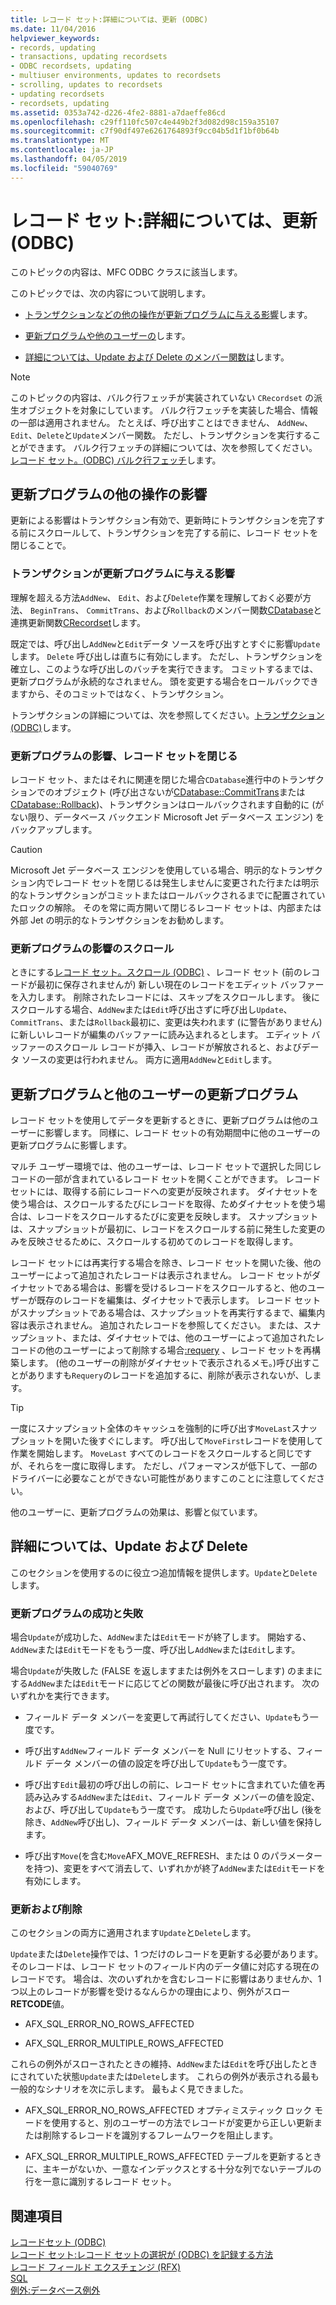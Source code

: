 ```yaml
---
title: レコード セット:詳細については、更新 (ODBC)
ms.date: 11/04/2016
helpviewer_keywords:
- records, updating
- transactions, updating recordsets
- ODBC recordsets, updating
- multiuser environments, updates to recordsets
- scrolling, updates to recordsets
- updating recordsets
- recordsets, updating
ms.assetid: 0353a742-d226-4fe2-8881-a7daeffe86cd
ms.openlocfilehash: c29ff110fc507c4e449b2f3d082d98c159a35107
ms.sourcegitcommit: c7f90df497e6261764893f9cc04b5d1f1bf0b64b
ms.translationtype: MT
ms.contentlocale: ja-JP
ms.lasthandoff: 04/05/2019
ms.locfileid: "59040769"
---
```

# <a name="recordset-more-about-updates-odbc"></a>レコード セット:詳細については、更新 (ODBC)

このトピックの内容は、MFC ODBC クラスに該当します。

このトピックでは、次の内容について説明します。

- [トランザクションなどの他の操作が更新プログラムに与える影響](#_core_how_transactions_affect_updates)します。

- [更新プログラムや他のユーザーの](#_core_your_updates_and_the_updates_of_other_users)します。

- [詳細については、Update および Delete のメンバー関数は](#_core_more_about_update_and_delete)します。

> [!NOTE]
>  このトピックの内容は、バルク行フェッチが実装されていない `CRecordset` の派生オブジェクトを対象にしています。 バルク行フェッチを実装した場合、情報の一部は適用されません。 たとえば、呼び出すことはできません、 `AddNew`、 `Edit`、`Delete`と`Update`メンバー関数。 ただし、トランザクションを実行することができます。 バルク行フェッチの詳細については、次を参照してください。[レコード セット。(ODBC) バルク行フェッチ](../../data/odbc/recordset-fetching-records-in-bulk-odbc.md)します。

##  <a name="_core_how_other_operations_affect_updates"></a> 更新プログラムの他の操作の影響

更新による影響はトランザクション有効で、更新時にトランザクションを完了する前にスクロールして、トランザクションを完了する前に、レコード セットを閉じることで。

###  <a name="_core_how_transactions_affect_updates"></a> トランザクションが更新プログラムに与える影響

理解を超える方法`AddNew`、 `Edit`、および`Delete`作業を理解しておく必要が方法、 `BeginTrans`、 `CommitTrans`、および`Rollback`のメンバー関数[CDatabase](../../mfc/reference/cdatabase-class.md)と連携更新関数[CRecordset](../../mfc/reference/crecordset-class.md)します。

既定では、呼び出し`AddNew`と`Edit`データ ソースを呼び出すとすぐに影響`Update`します。 `Delete` 呼び出しは直ちに有効にします。 ただし、トランザクションを確立し、このような呼び出しのバッチを実行できます。 コミットするまでは、更新プログラムが永続的なされません。 頭を変更する場合をロールバックできますから、そのコミットではなく、トランザクション。

トランザクションの詳細については、次を参照してください。[トランザクション (ODBC)](../../data/odbc/transaction-odbc.md)します。

###  <a name="_core_how_closing_the_recordset_affects_updates"></a> 更新プログラムの影響、レコード セットを閉じる

レコード セット、またはそれに関連を閉じた場合`CDatabase`進行中のトランザクションでのオブジェクト (呼び出さないが[CDatabase::CommitTrans](../../mfc/reference/cdatabase-class.md#committrans)または[CDatabase::Rollback](../../mfc/reference/cdatabase-class.md#rollback))、トランザクションはロールバックされます自動的に (がない限り、データベース バックエンド Microsoft Jet データベース エンジン) をバックアップします。

> [!CAUTION]
>  Microsoft Jet データベース エンジンを使用している場合、明示的なトランザクション内でレコード セットを閉じるは発生しませんに変更された行または明示的なトランザクションがコミットまたはロールバックされるまでに配置されていたロックの解除。 そのを常に両方開いて閉じるレコード セットは、内部または外部 Jet の明示的なトランザクションをお勧めします。

###  <a name="_core_how_scrolling_affects_updates"></a> 更新プログラムの影響のスクロール

ときにする[レコード セット。スクロール (ODBC)](../../data/odbc/recordset-scrolling-odbc.md) 、レコード セット (前のレコードが最初に保存されませんが) 新しい現在のレコードをエディット バッファーを入力します。 削除されたレコードには、スキップをスクロールします。 後にスクロールする場合、`AddNew`または`Edit`呼び出さずに呼び出し`Update`、 `CommitTrans`、または`Rollback`最初に、変更は失われます (に警告がありません) に新しいレコードが編集のバッファーに読み込まれるとします。 エディット バッファーのスクロール レコードが挿入、レコードが解放されると、およびデータ ソースの変更は行われません。 両方に適用`AddNew`と`Edit`します。

##  <a name="_core_your_updates_and_the_updates_of_other_users"></a> 更新プログラムと他のユーザーの更新プログラム

レコード セットを使用してデータを更新するときに、更新プログラムは他のユーザーに影響します。 同様に、レコード セットの有効期間中に他のユーザーの更新プログラムに影響します。

マルチ ユーザー環境では、他のユーザーは、レコード セットで選択した同じレコードの一部が含まれているレコード セットを開くことができます。 レコード セットには、取得する前にレコードへの変更が反映されます。 ダイナセットを使う場合は、スクロールするたびにレコードを取得、ためダイナセットを使う場合は、レコードをスクロールするたびに変更を反映します。 スナップショットは、スナップショットが最初に、レコードをスクロールする前に発生した変更のみを反映させるために、スクロールする初めてのレコードを取得します。

レコード セットには再実行する場合を除き、レコード セットを開いた後、他のユーザーによって追加されたレコードは表示されません。 レコード セットがダイナセットである場合は、影響を受けるレコードをスクロールすると、他のユーザーが既存のレコードを編集は、ダイナセットで表示します。 レコード セットがスナップショットである場合は、スナップショットを再実行するまで、編集内容は表示されません。 追加されたレコードを参照してください。 または、スナップショット、または、ダイナセットでは、他のユーザーによって追加されたレコードの他のユーザーによって削除する場合[:requery](../../mfc/reference/crecordset-class.md#requery) 、レコード セットを再構築します。 (他のユーザーの削除がダイナセットで表示されるメモ。)呼び出すことがありますも`Requery`のレコードを追加するに、削除が表示されないが、します。

> [!TIP]
>  一度にスナップショット全体のキャッシュを強制的に呼び出す`MoveLast`スナップショットを開いた後すぐにします。 呼び出して`MoveFirst`レコードを使用して作業を開始します。 `MoveLast` すべてのレコードをスクロールすると同じですが、それらを一度に取得します。 ただし、パフォーマンスが低下して、一部のドライバーに必要なことができない可能性がありますこのことに注意してください。

他のユーザーに、更新プログラムの効果は、影響と似ています。

##  <a name="_core_more_about_update_and_delete"></a> 詳細については、Update および Delete

このセクションを使用するのに役立つ追加情報を提供します。`Update`と`Delete`します。

### <a name="update-success-and-failure"></a>更新プログラムの成功と失敗

場合`Update`が成功した、`AddNew`または`Edit`モードが終了します。 開始する、`AddNew`または`Edit`モードをもう一度、呼び出し`AddNew`または`Edit`します。

場合`Update`が失敗した (FALSE を返しますまたは例外をスローします) のままにする`AddNew`または`Edit`モードに応じてどの関数が最後に呼び出されます。 次のいずれかを実行できます。

- フィールド データ メンバーを変更して再試行してください、`Update`もう一度です。

- 呼び出す`AddNew`フィールド データ メンバーを Null にリセットする、フィールド データ メンバーの値の設定を呼び出して`Update`もう一度です。

- 呼び出す`Edit`最初の呼び出しの前に、レコード セットに含まれていた値を再読み込みする`AddNew`または`Edit`、フィールド データ メンバーの値を設定、および、呼び出して`Update`もう一度です。 成功したら`Update`呼び出し (後を除き、`AddNew`呼び出し)、フィールド データ メンバーは、新しい値を保持します。

- 呼び出す`Move`(を含む`Move`AFX_MOVE_REFRESH、または 0 のパラメーターを持つ)、変更をすべて消去して、いずれかが終了`AddNew`または`Edit`モードを有効にします。

### <a name="update-and-delete"></a>更新および削除

このセクションの両方に適用されます`Update`と`Delete`します。

`Update`または`Delete`操作では、1 つだけのレコードを更新する必要があります。 そのレコードは、レコード セットのフィールド内のデータ値に対応する現在のレコードです。 場合は、次のいずれかを含むレコードに影響はありませんか、1 つ以上のレコードが影響を受けるなんらかの理由により、例外がスロー **RETCODE**値。

- AFX_SQL_ERROR_NO_ROWS_AFFECTED

- AFX_SQL_ERROR_MULTIPLE_ROWS_AFFECTED

これらの例外がスローされたときの維持、`AddNew`または`Edit`を呼び出したときにされていた状態`Update`または`Delete`します。 これらの例外が表示される最も一般的なシナリオを次に示します。 最もよく見できました。

- AFX_SQL_ERROR_NO_ROWS_AFFECTED オプティミスティック ロック モードを使用すると、別のユーザーの方法でレコードが変更から正しい更新または削除するレコードを識別するフレームワークを阻止します。

- AFX_SQL_ERROR_MULTIPLE_ROWS_AFFECTED テーブルを更新するときに、主キーがないか、一意なインデックスとする十分な列でないテーブルの行を一意に識別するレコード セット。

## <a name="see-also"></a>関連項目

[レコードセット (ODBC)](../../data/odbc/recordset-odbc.md)<br/>
[レコード セット:レコード セットの選択が (ODBC) を記録する方法](../../data/odbc/recordset-how-recordsets-select-records-odbc.md)<br/>
[レコード フィールド エクスチェンジ (RFX)](../../data/odbc/record-field-exchange-rfx.md)<br/>
[SQL](../../data/odbc/sql.md)<br/>
[例外:データベース例外](../../mfc/exceptions-database-exceptions.md)